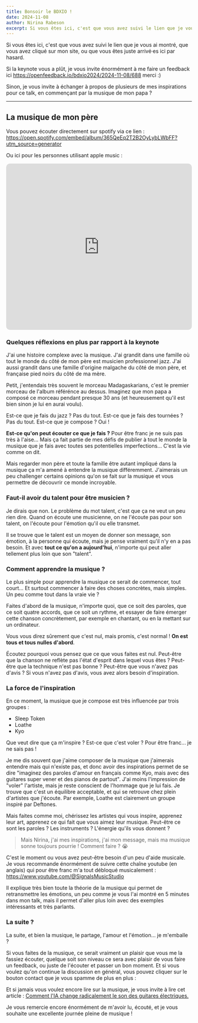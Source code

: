 ```yaml
---
title: Bonsoir le BDXIO !
date: 2024-11-08
author: Nirina Rabeson
excerpt: Si vous êtes ici, c'est que vous avez suivi le lien que je vous ai montré, que vous avez cliqué sur mon site, ou que vous êtes juste arrivé·es ici par hasard. Je vous invite à découvrir les sources qui m'ont inspiré pour faire ce talk, et continuer la réflexion de comment vous pouvez aussi faire de la musique.
---
```


Si vous êtes ici, c'est que vous avez suivi le lien que je vous ai montré, que vous avez cliqué sur mon site, ou que vous êtes juste arrivé·es ici par hasard.

Si la keynote vous a plût, je vous invite énormément à me faire un feedback ici
<https://openfeedback.io/bdxio2024/2024-11-08/688> merci :)


Sinon, je vous invite à échanger à propos de plusieurs de mes inspirations pour ce talk, en commençant par la musique de mon papa ?

---

## La musique de mon père

Vous pouvez écouter directement sur spotify via ce lien : <https://open.spotify.com/embed/album/365QeEq2T2B2OyLybLWbFF?utm_source=generator>

Ou ici pour les personnes utilisant apple music :

<iframe allow="autoplay *; encrypted-media *; fullscreen *; clipboard-write" frameborder="0" height="450" style="width:100%;max-width:660px;overflow:hidden;border-radius:10px;" sandbox="allow-forms allow-popups allow-same-origin allow-scripts allow-storage-access-by-user-activation allow-top-navigation-by-user-activation" src="https://embed.music.apple.com/fr/album/madaskarians/1753699809"></iframe>

### Quelques réflexions en plus par rapport à la keynote

J'ai une histoire complexe avec la musique. J'ai grandit dans une famille où tout le monde du côté de mon père est musicien professionnel jazz. J'ai aussi grandit dans une famille d'origine malgache du côté de mon père, et française pied noirs du côté de ma mère.

Petit, j'entendais très souvent le morceau Madagaskarians, c'est le premier morceau de l'album référénce au dessus. Imaginez que mon papa a composé ce morceau pendant presque 30 ans (et heureusement qu'il est bien sinon je lui en aurai voulu).

Est-ce que je fais du jazz ? Pas du tout. Est-ce que je fais des tournées ? Pas du tout. Est-ce que je compose ? Oui !

**Est-ce qu'on peut écouter ce que je fais ?** Pour être franc je ne suis pas très à l'aise... Mais ça fait partie de mes défis de publier à tout le monde la musique que je fais avec toutes ses potentielles imperfections... C'est la vie comme on dit.


Mais regarder mon père et toute la famille être autant impliqué dans la musique ça m'a amené à entendre la musique différemment. J'aimerais un peu challenger certains opinions qu'on se fait sur la musique et vous permettre de découvrir ce monde incroyable.

### Faut-il avoir du talent pour être musicien ?

Je dirais que non. Le problème du mot talent, c'est que ça ne veut un peu rien dire. Quand on écoute une musicienne, on ne l'écoute pas pour son talent, on l'écoute pour l'émotion qu'il ou elle transmet.

Il se trouve que le talent est un moyen de donner son message, son émotion, à la personne qui écoute, mais je pense vraiment qu'il n'y en a pas besoin. Et avec **tout ce qu'on a aujourd'hui**, n'importe qui peut aller tellement plus loin que son "talent".

### Comment apprendre la musique ?

Le plus simple pour apprendre la musique ce serait de commencer, tout court... Et surtout commencer à faire des choses concrètes, mais simples. Un peu comme tout dans la vraie vie ?

Faites d'abord de la musique, n'importe quoi, que ce soit des paroles, que ce soit quatre accords, que ce soit un rythme, et essayer de faire émerger cette chanson concrètement, par exemple en chantant, ou en la mettant sur un ordinateur.

Vous vous direz sûrement que c'est nul, mais promis, c'est normal ! **On est tous et tous nulles d'abord**.

Écoutez pourquoi vous pensez que ce que vous faites est nul. Peut-être que la chanson ne reflète pas l'état d'esprit dans lequel vous êtes ? Peut-être que la technique n'est pas bonne ? Peut-être que vous n'avez pas d'avis ? Si vous n'avez pas d'avis, vous avez alors besoin d'inspiration.

### La force de l'inspiration

En ce moment, la musique que je compose est très influencée par trois groupes :

- Sleep Token
- Loathe
- Kyo

Que veut dire que ça m'inspire ? Est-ce que c'est voler ? Pour être franc... je ne sais pas !

Je me dis souvent que j'aime composer de la musique que j'aimerais entendre mais qui n'existe pas, et donc avoir des inspirations permet de se dire "imaginez des paroles d'amour en français comme Kyo, mais avec des guitares super vener et des pianos de partout". J'ai moins l'impression de "voler" l'artiste, mais je reste conscient de l'hommage que je lui fais. Je trouve que c'est un équilibre acceptable, et qui se retrouve chez plein d'artistes que j'écoute. Par exemple, Loathe est clairement un groupe inspiré par Deftones.

Mais faites comme moi, chérissez les artistes qui vous inspire, apprenez leur art, apprenez ce qui fait que vous aimez leur musique. Peut-être ce sont les paroles ? Les instruments ? L'énergie qu'ils vous donnent ?

> Mais Nirina, j'ai mes inspirations, j'ai mon message, mais ma musique sonne toujours pourrie ! Comment faire ? 😭

C'est le moment ou vous avez peut-être besoin d'un peu d'aide musicale. Je vous recommande énormément de suivre cette chaîne youtube (en anglais) qui pour être franc m'a tout débloqué musicalement : <https://www.youtube.com/@SignalsMusicStudio>

Il explique très bien toute la théorie de la musique qui permet de retransmettre les émotions, un peu comme je vous l'ai montré en 5 minutes dans mon talk, mais il permet d'aller plus loin avec des exemples intéressants et très parlants.

### La suite ?

La suite, et bien la musique, le partage, l'amour et l'émotion... je m'emballe ?

Si vous faites de la musique, ce serait vraiment un plaisir que vous me la fassiez écouter, quelque soit son niveau ce sera avec plaisir de vous faire un feedback, ou juste de l'écouter et passer un bon moment. Et si vous voulez qu'on continue la discussion en général, vous pouvez cliquer sur le bouton contact que je vous spamme de plus en plus :

Et si jamais vous voulez encore lire sur la musique, je vous invite à lire cet article : [Comment l'IA change radicalement le son des guitares électriques.](/posts/comment-lia-change-le-son-des-guitares-electriques)

Je vous remercie encore énormément de m'avoir lu, écouté, et je vous souhaite une excellente journée pleine de musique !
